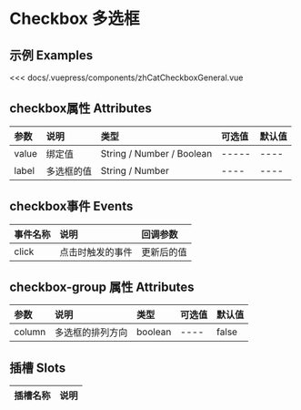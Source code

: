 
# Checkbox 多选框

## 示例 Examples

<zh-cat-checkbox-general></zh-cat-checkbox-general>
<code-show>
<<< docs/.vuepress/components/zhCatCheckboxGeneral.vue 
</code-show>

## checkbox属性 Attributes

| 参数  | 说明  | 类型   | 可选值           | 默认值 |
|:------|:-------------|:-------|:------------------|:--------|
| value | 绑定值 | String / Number / Boolean | ----- | ---- |
| label | 多选框的值 | String / Number | ---- | ---- |

## checkbox事件 Events

| 事件名称  | 说明    | 回调参数 |
|:------|:---------------|:--------|
| click | 点击时触发的事件 | 更新后的值 |

## checkbox-group 属性 Attributes

| 参数  | 说明  | 类型   | 可选值           | 默认值 |
|:------|:-------------|:-------|:------------------|:--------|
| column | 多选框的排列方向 |  boolean | ---- | false |


## 插槽 Slots

| 插槽名称  | 说明 |
|:------|:---------------|
